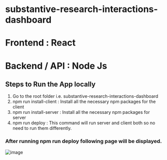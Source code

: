 # substantive-research-interactions-dashboard

# Frontend :  React
# Backend / API : Node Js

## Steps to Run the App locally
1. Go to the root folder i.e. substantive-research-interactions-dashboard
2. npm run install-client : Install all the necessary npm packages for the client
3. npm run install-server : Install all the necessary npm packages for server
4. npm run deploy : This command will run server and client both so no need to run them differently.

### After running npm run deploy following page will be displayed.

![image](https://user-images.githubusercontent.com/55052088/173697493-03b61c41-abba-424b-af95-fd380e7db5ba.png)

    
